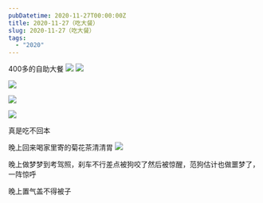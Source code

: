 ```yaml
---
pubDatetime: 2020-11-27T00:00:00Z
title: 2020-11-27（吃大餐）
slug: 2020-11-27（吃大餐）
tags:
  - "2020"
---
```


400多的自助大餐
![](../../img/6904315-1ffdf1e11d041509.jpg)
![](../../img/6904315-3ca3c34b4c09db90.jpg)

![](../../img/6904315-1be2309e9cb32a91.jpg)

![](../../img/6904315-0e485b9123139d30.jpg)

![](../../img/6904315-7ee2e4f7ede1a50b.jpg)

真是吃不回本

晚上回来喝家里寄的菊花茶清清胃
![](../../img/6904315-d200c3af6d31d012.jpg)

晚上做梦梦到考驾照，刹车不行差点被狗咬了然后被惊醒，范狗估计也做噩梦了，一阵惊呼

晚上置气盖不得被子
